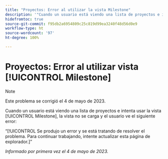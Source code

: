 ```yaml
---
title: "Proyectos: Error al utilizar la vista Milestone"
description: '"Cuando un usuario está viendo una lista de proyectos e intenta utilizar la vista Milestone, la vista no se carga y el usuario ve un error".'
hidefromtoc: true
source-git-commit: f95db2a6954809c25c819d99ea3240f48d56d0e9
workflow-type: ht
source-wordcount: '97'
ht-degree: 100%

---
```



# Proyectos: Error al utilizar vista [!UICONTROL Milestone]

>[!NOTE]
>
>Este problema se corrigió el 4 de mayo de 2023.

Cuando un usuario está viendo una lista de proyectos e intenta usar la vista [!UICONTROL Milestone], la vista no se carga y el usuario ve el siguiente error:

“[!UICONTROL Se produjo un error y se está tratando de resolver el problema. Para continuar trabajando, intente actualizar esta página de explorador.]”

_Informado por primera vez el 4 de mayo de 2023._

